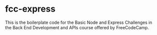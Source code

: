# fcc-express

This is the boilerplate code for the Basic Node and Express Challenges in the Back End Development and APIs course offered by FreeCodeCamp.
